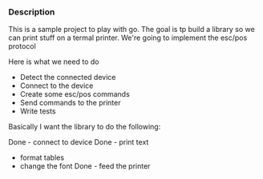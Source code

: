 ### Description 
This is a sample project to play with go. The goal is tp build a library so we can print stuff on a termal printer. 
We're going to implement the esc/pos protocol 

Here is what we need to do 
+ Detect the connected device 
+ Connect to the device
+ Create some esc/pos commands
+ Send commands to the printer 
+ Write tests

Basically I want the library to do the following: 

Done - connect to device 
Done - print text 
- format tables 
- change the font 
Done - feed the printer 
